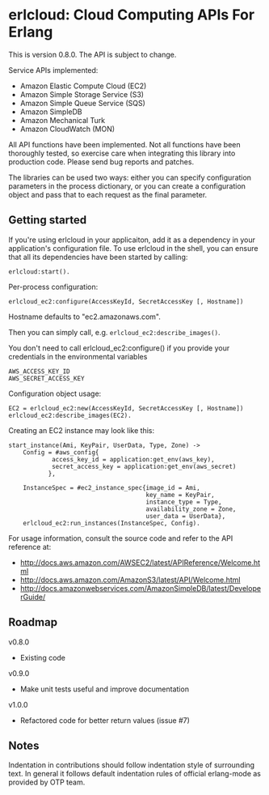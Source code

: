 # erlcloud: Cloud Computing APIs For Erlang #

This is version 0.8.0.  The API is subject to change.

Service APIs implemented:

- Amazon Elastic Compute Cloud (EC2)
- Amazon Simple Storage Service (S3)
- Amazon Simple Queue Service (SQS)
- Amazon SimpleDB
- Amazon Mechanical Turk
- Amazon CloudWatch (MON)

All API functions have been implemented.  Not all functions
have been thoroughly tested, so exercise care when integrating
this library into production code.  Please send bug reports and patches.

The libraries can be used two ways: either you can specify configuration
parameters in the process dictionary, or you can create a configuration object
and pass that to each request as the final parameter.

## Getting started ##

If you're using erlcloud in your applicaiton, add it as a dependency
in your application's configuration file.  To use erlcloud in the shell,
you can ensure that all its dependencies have been started by calling:

```
erlcloud:start().
```


Per-process configuration:

```
erlcloud_ec2:configure(AccessKeyId, SecretAccessKey [, Hostname])
```

Hostname defaults to "ec2.amazonaws.com".

Then you can simply call, e.g. `erlcloud_ec2:describe_images()`.

You don't need to call erlcloud_ec2:configure() if you provide your credentials
in the environmental variables

```
AWS_ACCESS_KEY_ID
AWS_SECRET_ACCESS_KEY
```

Configuration object usage:

```
EC2 = erlcloud_ec2:new(AccessKeyId, SecretAccessKey [, Hostname])
erlcloud_ec2:describe_images(EC2).
```

Creating an EC2 instance may look like this:
```
start_instance(Ami, KeyPair, UserData, Type, Zone) ->
    Config = #aws_config{
            access_key_id = application:get_env(aws_key),
            secret_access_key = application:get_env(aws_secret)
           },

    InstanceSpec = #ec2_instance_spec{image_id = Ami,
                                      key_name = KeyPair,
                                      instance_type = Type,
                                      availability_zone = Zone,
                                      user_data = UserData},
    erlcloud_ec2:run_instances(InstanceSpec, Config).
```

For usage information, consult the source code and refer to the API reference at:

- http://docs.aws.amazon.com/AWSEC2/latest/APIReference/Welcome.html
- http://docs.aws.amazon.com/AmazonS3/latest/API/Welcome.html
- http://docs.amazonwebservices.com/AmazonSimpleDB/latest/DeveloperGuide/

## Roadmap ##

v0.8.0
* Existing code

v0.9.0
* Make unit tests useful and improve documentation

v1.0.0
* Refactored code for better return values (issue #7)

## Notes ##

Indentation in contributions should follow indentation style of
surrounding text. In general it follows default indentation rules of
official erlang-mode as provided by OTP team.
